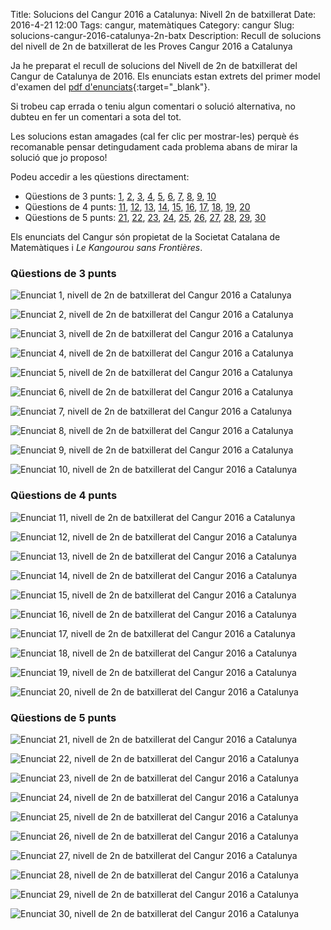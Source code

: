 Title: Solucions del Cangur 2016 a Catalunya: Nivell 2n de batxillerat
Date: 2016-4-21 12:00
Tags: cangur, matemàtiques
Category: cangur
Slug: solucions-cangur-2016-catalunya-2n-batx
Description: Recull de solucions del nivell de 2n de batxillerat de les Proves Cangur 2016 a Catalunya

Ja he preparat el recull de solucions del Nivell de 2n de batxillerat del Cangur de Catalunya de 2016. Els enunciats estan extrets del primer model d'examen del [pdf d'enunciats]({filename}enunciat_2016_cat_2n_batx.pdf){:target="_blank"}.

<!-- PELICAN_END_SUMMARY -->

Si trobeu cap errada o teniu algun comentari o solució alternativa, no dubteu en fer un comentari a sota del tot.

Les solucions estan amagades (cal fer clic per mostrar-les) perquè és recomanable pensar detingudament cada problema abans de mirar la solució que jo proposo!

Podeu accedir a les qüestions directament:

* Qüestions de 3 punts:
  [1](#questio-1), [2](#questio-2), [3](#questio-3), [4](#questio-4),
  [5](#questio-5), [6](#questio-6), [7](#questio-7), [8](#questio-8),
  [9](#questio-9), [10](#questio-10)
* Qüestions de 4 punts:
  [11](#questio-11), [12](#questio-12), [13](#questio-13), [14](#questio-14),
  [15](#questio-15), [16](#questio-16), [17](#questio-17), [18](#questio-18),
  [19](#questio-19), [20](#questio-20)
* Qüestions de 5 punts:
  [21](#questio-21), [22](#questio-22), [23](#questio-23), [24](#questio-24),
  [25](#questio-25), [26](#questio-26), [27](#questio-27), [28](#questio-28),
  [29](#questio-29), [30](#questio-30)

Els enunciats del Cangur són propietat de la Societat Catalana de Matemàtiques i *Le Kangourou sans Frontières*.

### Qüestions de 3 punts

![Enunciat 1, nivell de 2n de batxillerat del Cangur 2016 a Catalunya]({filename}enunciats/01.png)

![Enunciat 2, nivell de 2n de batxillerat del Cangur 2016 a Catalunya]({filename}enunciats/02.png)

![Enunciat 3, nivell de 2n de batxillerat del Cangur 2016 a Catalunya]({filename}enunciats/03.png)

![Enunciat 4, nivell de 2n de batxillerat del Cangur 2016 a Catalunya]({filename}enunciats/04.png)

![Enunciat 5, nivell de 2n de batxillerat del Cangur 2016 a Catalunya]({filename}enunciats/05.png)

![Enunciat 6, nivell de 2n de batxillerat del Cangur 2016 a Catalunya]({filename}enunciats/06.png)

![Enunciat 7, nivell de 2n de batxillerat del Cangur 2016 a Catalunya]({filename}enunciats/07.png)

![Enunciat 8, nivell de 2n de batxillerat del Cangur 2016 a Catalunya]({filename}enunciats/08.png)

![Enunciat 9, nivell de 2n de batxillerat del Cangur 2016 a Catalunya]({filename}enunciats/09.png)

![Enunciat 10, nivell de 2n de batxillerat del Cangur 2016 a Catalunya]({filename}enunciats/10.png)

### Qüestions de 4 punts

![Enunciat 11, nivell de 2n de batxillerat del Cangur 2016 a Catalunya]({filename}enunciats/11.png)

![Enunciat 12, nivell de 2n de batxillerat del Cangur 2016 a Catalunya]({filename}enunciats/12.png)

![Enunciat 13, nivell de 2n de batxillerat del Cangur 2016 a Catalunya]({filename}enunciats/13.png)

![Enunciat 14, nivell de 2n de batxillerat del Cangur 2016 a Catalunya]({filename}enunciats/14.png)

![Enunciat 15, nivell de 2n de batxillerat del Cangur 2016 a Catalunya]({filename}enunciats/15.png)

![Enunciat 16, nivell de 2n de batxillerat del Cangur 2016 a Catalunya]({filename}enunciats/16.png)

![Enunciat 17, nivell de 2n de batxillerat del Cangur 2016 a Catalunya]({filename}enunciats/17.png)

![Enunciat 18, nivell de 2n de batxillerat del Cangur 2016 a Catalunya]({filename}enunciats/18.png)

![Enunciat 19, nivell de 2n de batxillerat del Cangur 2016 a Catalunya]({filename}enunciats/19.png)

![Enunciat 20, nivell de 2n de batxillerat del Cangur 2016 a Catalunya]({filename}enunciats/20.png)

### Qüestions de 5 punts

![Enunciat 21, nivell de 2n de batxillerat del Cangur 2016 a Catalunya]({filename}enunciats/21.png)

![Enunciat 22, nivell de 2n de batxillerat del Cangur 2016 a Catalunya]({filename}enunciats/22.png)

![Enunciat 23, nivell de 2n de batxillerat del Cangur 2016 a Catalunya]({filename}enunciats/23.png)

![Enunciat 24, nivell de 2n de batxillerat del Cangur 2016 a Catalunya]({filename}enunciats/24.png)

![Enunciat 25, nivell de 2n de batxillerat del Cangur 2016 a Catalunya]({filename}enunciats/25.png)

![Enunciat 26, nivell de 2n de batxillerat del Cangur 2016 a Catalunya]({filename}enunciats/26.png)

![Enunciat 27, nivell de 2n de batxillerat del Cangur 2016 a Catalunya]({filename}enunciats/27.png)

![Enunciat 28, nivell de 2n de batxillerat del Cangur 2016 a Catalunya]({filename}enunciats/28.png)

![Enunciat 29, nivell de 2n de batxillerat del Cangur 2016 a Catalunya]({filename}enunciats/29.png)

![Enunciat 30, nivell de 2n de batxillerat del Cangur 2016 a Catalunya]({filename}enunciats/30.png)

